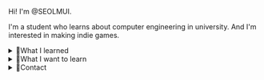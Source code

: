 Hi! I'm @SEOLMUI. 

I'm a student who learns about computer engineering in university. 
And I'm interested in making indie games. 


<details>
<summary>
  🌊What I learned
</summary>
  <a><img src="img.shields.io/badge/C-00599C?style=for-the-badge&logo=c&logoColor=white"/></a>
   ![C](https://img.shields.io/badge/C-00599C?style=for-the-badge&logo=c&logoColor=white) ![cpp](https://img.shields.io/badge/C%2B%2B-00599C?style=for-the-badge&logo=c%2B%2B&logoColor=white) ![]()
</details>

<details>
<summary>
  🌊What I want to learn
</summary>
   ![CS](https://img.shields.io/badge/C%23-239120?style=for-the-badge&logo=c-sharp&logoColor=white) ![JAVA](https://img.shields.io/badge/Java-ED8B00?style=for-the-badge&logo=openjdk&logoColor=white) ![UNT](https://img.shields.io/badge/Unity-100000?style=for-the-badge&logo=unity&logoColor=white)
</details>


<details>
<summary>
  🌊Contact 
</summary>
   <a href="https://twitter.com/SEOL__MUI"><img src="https://img.shields.io/badge/Twitter-1DA1F2?style=for-the-badge&logo=twitter&logoColor=white"/></a>
</details>

<!---
SEOLMUI/SEOLMUI is a ✨ special ✨ repository because its `README.md` (this file) appears on your GitHub profile.
You can click the Preview link to take a look at your changes.
--->
